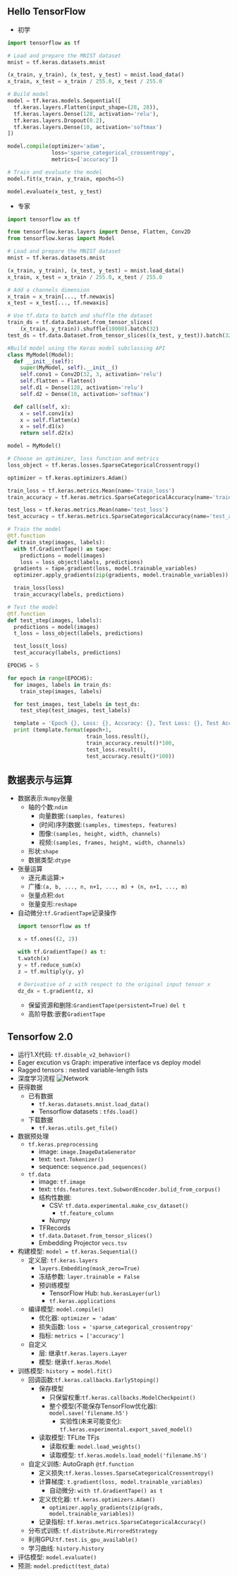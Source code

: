 ## Hello TensorFlow
- 初学
```python
import tensorflow as tf

# Load and prepare the MNIST dataset
mnist = tf.keras.datasets.mnist

(x_train, y_train), (x_test, y_test) = mnist.load_data()
x_train, x_test = x_train / 255.0, x_test / 255.0

# Build model
model = tf.keras.models.Sequential([
  tf.keras.layers.Flatten(input_shape=(28, 28)),
  tf.keras.layers.Dense(128, activation='relu'),
  tf.keras.layers.Dropout(0.2),
  tf.keras.layers.Dense(10, activation='softmax')
])

model.compile(optimizer='adam',
              loss='sparse_categorical_crossentropy',
              metrics=['accuracy'])

# Train and evaluate the model
model.fit(x_train, y_train, epochs=5)

model.evaluate(x_test, y_test)
```
- 专家
```python
import tensorflow as tf

from tensorflow.keras.layers import Dense, Flatten, Conv2D
from tensorflow.keras import Model

# Load and prepare the MNIST dataset
mnist = tf.keras.datasets.mnist

(x_train, y_train), (x_test, y_test) = mnist.load_data()
x_train, x_test = x_train / 255.0, x_test / 255.0

# Add a channels dimension
x_train = x_train[..., tf.newaxis]
x_test = x_test[..., tf.newaxis]

# Use tf.data to batch and shuffle the dataset
train_ds = tf.data.Dataset.from_tensor_slices(
    (x_train, y_train)).shuffle(10000).batch(32)
test_ds = tf.data.Dataset.from_tensor_slices((x_test, y_test)).batch(32)

#Build model using the Keras model subclassing API
class MyModel(Model):
  def __init__(self):
    super(MyModel, self).__init__()
    self.conv1 = Conv2D(32, 3, activation='relu')
    self.flatten = Flatten()
    self.d1 = Dense(128, activation='relu')
    self.d2 = Dense(10, activation='softmax')

  def call(self, x):
    x = self.conv1(x)
    x = self.flatten(x)
    x = self.d1(x)
    return self.d2(x)

model = MyModel()

# Choose an optimizer, loss function and metrics
loss_object = tf.keras.losses.SparseCategoricalCrossentropy()

optimizer = tf.keras.optimizers.Adam()

train_loss = tf.keras.metrics.Mean(name='train_loss')
train_accuracy = tf.keras.metrics.SparseCategoricalAccuracy(name='train_accuracy')

test_loss = tf.keras.metrics.Mean(name='test_loss')
test_accuracy = tf.keras.metrics.SparseCategoricalAccuracy(name='test_accuracy')

# Train the model
@tf.function
def train_step(images, labels):
  with tf.GradientTape() as tape:
    predictions = model(images)
    loss = loss_object(labels, predictions)
  gradients = tape.gradient(loss, model.trainable_variables)
  optimizer.apply_gradients(zip(gradients, model.trainable_variables))

  train_loss(loss)
  train_accuracy(labels, predictions)

# Test the model
@tf.function
def test_step(images, labels):
  predictions = model(images)
  t_loss = loss_object(labels, predictions)

  test_loss(t_loss)
  test_accuracy(labels, predictions)

EPOCHS = 5

for epoch in range(EPOCHS):
  for images, labels in train_ds:
    train_step(images, labels)

  for test_images, test_labels in test_ds:
    test_step(test_images, test_labels)

  template = 'Epoch {}, Loss: {}, Accuracy: {}, Test Loss: {}, Test Accuracy: {}'
  print (template.format(epoch+1,
                         train_loss.result(),
                         train_accuracy.result()*100,
                         test_loss.result(),
                         test_accuracy.result()*100))
```
## 数据表示与运算
- 数据表示:`Numpy`张量
    - 轴的个数:`ndim`
        - 向量数据:`(samples, features)`
        - (时间)序列数据:`(samples, timesteps, features)`
        - 图像:`(samples, height, width, channels)`
        - 视频:`(samples, frames, height, width, channels)`
    - 形状:`shape`
    - 数据类型:`dtype`
- 张量运算
    - 逐元素运算:`+`
    - 广播:`(a, b, ..., n, n+1, ..., m) + (n, n+1, ..., m)`
    - 张量点积:`dot`
    - 张量变形:`reshape`
- 自动微分:`tf.GradientTape`记录操作
    ```python
    import tensorflow as tf

    x = tf.ones((2, 2))

    with tf.GradientTape() as t:
    t.watch(x)
    y = tf.reduce_sum(x)
    z = tf.multiply(y, y)

    # Derivative of z with respect to the original input tensor x
    dz_dx = t.gradient(z, x)

    ```  
    - 保留资源和删除:`GrandientTape(persistent=True)` `del t`
    - 高阶导数:嵌套`GradientTape`

## Tensorfow 2.0
- 运行1.X代码: `tf.disable_v2_behavior()`
- Eager excution vs Graph: imperative interface vs deploy model
- Ragged tensors : nested variable-length lists
- 深度学习流程 ![Network](../../../PNG/Network.png)
- 获得数据
    - 已有数据
        - `tf.keras.datasets.mnist.load_data()`
        - Tensorflow datasets : `tfds.load()`
    - 下载数据
        - `tf.keras.utils.get_file()`
- 数据预处理
    - `tf.keras.preprocessing`
        - image: `image.ImageDataGenerator`
        - text: `text.Tokenizer()`
        - sequence: `sequence.pad_sequences()`
    - `tf.data`
        - image: `tf.image`
        - text: `tfds.features.text.SubwordEncoder.bulid_from_corpus()`
        - 结构性数据: 
            - CSV: `tf.data.experimental.make_csv_dataset()`
                - `tf.feature_column`
            - Numpy
        - TFRecords
        - `tf.data.Dataset.from_tensor_slices()`
        - Embedding Projector `vecs.tsv`
- 构建模型: `model = tf.keras.Sequential()`
    - 定义层: `tf.keras.layers`
        - `layers.Embedding(mask_zero=True)`
        - 冻结参数: `layer.trainable = False`
        - 预训练模型
            - TensorFlow Hub: `hub.kerasLayer(url)`
            - `tf.keras.applications`
    - 编译模型: `model.compile()`
        - 优化器: `optimizer = 'adam'`
        - 损失函数: `loss = 'sparse_categorical_crossentropy'`
        - 指标: `metrics = ['accuracy']`
    - 自定义
        - 层: 继承`tf.keras.layers.Layer`
        - 模型: 继承`tf.keras.Model`
- 训练模型: `history = model.fit()`
    - 回调函数:`tf.keras.callbacks.EarlyStoping()`
        - 保存模型
            - 只保留权重:`tf.keras.callbacks.ModelCheckpoint()`
            - 整个模型(不能保存TensorFlow优化器): `model.save('filename.h5')`
                - 实验性(未来可能变化): `tf.keras.experimental.export_saved_model()`
        - 读取模型: TFLite TFjs
            - 读取权重: `model.load_weights()`
            - 读取模型: `tf.keras.models.load_model('filename.h5')`
    - 自定义训练: AutoGraph `@tf.function`
        - 定义损失:`tf.keras.losses.SparseCategoricalCrossentropy()`
        - 计算梯度: `t.gradient(loss, model.trainable_variables)`
            - 自动微分: `with tf.GradientTape() as t`
        - 定义优化器: `tf.keras.optimizers.Adam()`
            - `optimizer.apply_gradients(zip(grads, model.trainable_variables))`
        - 记录指标: `tf.keras.metrics.SparseCategoricalAccuracy()`
    - 分布式训练: `tf.distribute.MirroredStrategy`
    - 利用GPU:`tf.test.is_gpu_available()`
    - 学习曲线: `history.history`
- 评估模型: `model.evaluate()`
- 预测: `model.predict(test_data)`

[^_^]: ## 使用高级API: tf.keras
    - 加载数据集:`keras.datasets`
        - 数据代表性:浮点数张量
        - 时间箭头
        - 非平稳问题:在平稳的时间尺度上收集问题
        - 数据冗余
    - 数据预处理
        - 数据向量化
            - 编码标签(多分类)
                - One-hot:`keras.utils.to_categorical(train_labels)`
                - 整数张量:`loss='sparse_categorical_crossentropy'`
        - 值标准化
        - 处理缺失值
        - 特征工程:大部分的特征工程现代深度学习都是不需要的
    - 网络架构:`model.summary()`
        - 定义模型
            - Sequential类: `model = keras.models.Sequential()`
            - 函数式API:多输入 多输出 类图
            ```python
            Model = tf.keras.models.Model
            layers = tf.keras.layers
            Input = tf.keras.Input

            input_tensor = Input(shape=(64,))
            x = layers.Dense(32, activation='relu')(input_tensor)
            x = layers.Dense(32, activation='relu')(x)
            output_tensor = layers.Dense(10, activation='softmax')(x)

            model = Model(input_tensor, output_tensor)
            ``` 
        - 全连接层:`keras.layers.Dense(units, **kwargs)`
            - 激活函数:`activation='relu'`
            - 正则化
                - L1或L2: `kernel_regularizer=keras.regularizers.l1_l2(0.001)`
                - Dropout层(在层的输出值中引入噪声,破坏不显著的偶然模式): `keras.layers.Dropout(0.5)`
    - 编译步骤: `model.compile(**kwargs)`
        - 损失函数(`keras.losses`):`loss='categorical_crossentropy'` ![Loss](../../../PNG/Loss.png)
            - 序列学习 -> 联结主义时序分类(CTC)
        - 优化器(`keras.optimizers`): `optimizer='rmsprop'`
        - 训练和测试过程中需要的监控的指标(`keras.metrics`):`metric=['accuracy']`
            - 平衡分类:精度和ROC AUC 
            - 不平衡分类: Precise Recall
    - 训练:`history = model.fit(x_train, y_train, batch_size=128, epochs=10, **kwargs)`
        - 验证集:`validation_data=(x_val, y_val)`
            - K折交叉验证
            - 带有打乱数据的重复K折验证:多次K折验证
        - 正则化
            - L1或L2: `kernel_regularizer=keras.regularizers.l1_l2(0.001)`
            - Dropout(在层的输出值中引入噪声,破坏不显著的偶然模式): `keras.layers.Dropout(0.5)`
        - 训练过程中的所有数据:`history_dict = history.history`
        - 保存模型:`model.save('filename.h5')`
            - 加载保存的模型:`keras.models.load_model('filname.h5')`
    - 分析结果
        - 过拟合
        - 平滑曲线:数据点替换为前面数据点的指数移动平均值
    - 评估在测试集上的性能: `test_loss, test_acc = model.evaluate(x_test, y_test)`
        - 预测:`model.predict(x_test)`
    - 回调函数: `keras.callbacks`
        - Model checkpointing
        - early stopping
        - 动态调节某些参数
        - 记录训练指标, 可视化
    - 批标准化:`BatchNormalization()`
    ## 神经网络实践
    - 卷积(Concolution)神经网络:输入/输出形状`(image_height, image_width, image_depth)`
        - 数据预处理:`keras.preprocessing.image`
            - 硬盘上图像文件自动转换为处理好的批量张量:`train_generator = ImageDateGenerator(**kwargs)`
                - 归一化:`rescale=1./255`
                - 数据增强:`rotation_range=40, horizontal_flip=True`
                - 生成器
                    - 利用`image`加载:`.flow(image.load_image(image_path), batch_size=1)`
                    - 直接加载:`.flow_from_directory(train_dir, batch_size=20, **kwargs)`
        - 卷积层:`Con2D(output_depth,(window_height, window_width), **kwargs)`
            - 是否使用填充:`padding=valid/same`
            - 步幅:`strides=1`
        - 深度可分离卷积:`SeparableCov2D()`
        - 池化层:`MaxPooling2D((window_height, window_width))`
            - 无步进的卷积+最大池化
            - 展平:`Flatten()`
        - 拟合:`model.fit_generator(train_generator, steps_per_epochs=100, epochs=30)`
        - 预训练:`keras.applications`
            - 导入模型:`conv_base = VGG16(include_top=False)`
            - 特征提取:重复使用卷积基
                - 数据集上运行卷积基,输出保存为numpy数组,再训练一个密集连接分类器
                - 再顶部添加Dense层扩展已有模型:`conv_base.trainable = False`
            - 微调(fine-tuning): 解冻`conv_base`, 然后冻结其中部分层
        - 可视化
            - 中间激活:模型实例化 `Model`类
            - 过滤器:调整输入数据让给定过滤器的响应最大化
            - 热力器:生成类激活的热力图(Grad-CAM算法)
    - 循环(Recurrent)神经网络: `LSTM` -> 3D张量
        - 数据预处理:`keras.processing.text`
            - 文本到标记(token)
            - 标记到向量
                - One-hot编码:`Tokenizer()`
                    - 散列技巧
                - 词嵌入层: 输入`(samples, sequence_length)` 输出`(samples, sequence_length, embedding_dim)`
                    - 填充:`sequence.pad_sequences()`
                    - 使用Embedding层学习词嵌入:`Embedding(tokens, embedding_dim)`
                    - 使用预训练的词嵌入: `word2vev` `GloVe`
                        - 下载GloVe词嵌入,并准备词嵌入矩阵: `(tokens, embedding_dim)`
        - 循环层: 输入`(batch_size, timesteps, input_features)`
            - SimpleRNN: `SimpleRNN(output_features, return_sequences=False)`
            - LSTM和GRU: `LSTM(GRU)(output_features)`
                - 循环dropout掩码: `recurrent_dropout = 0.3`
            - 双向RNN:`keras.layers.Bidirectional(layers.LSTM())`
            - 一维卷积神经网络:输入`(samples, time, features)` `Conv1D(output_features, windows)`
    - 生成式深度学习
        - 使用LSTM生成文本:`temperature`
        - DeepDream: 反向运行一个卷积神经网络, 使多个层的所有过滤器的激活同时最大化
        - 神经风格迁移:内容与风格的定义
        - 图像生成: 潜在空间
            - 变分自编码器VAE:学习具有良好结构, 连续的潜在空间
            - 生成对抗网络GAN:图像逼真

